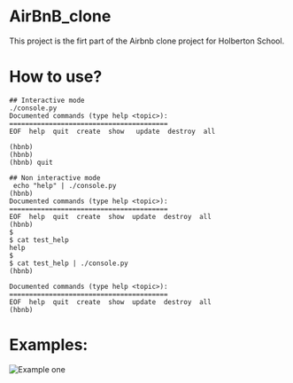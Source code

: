 # AirBnB_clone
This project is the firt part of the Airbnb clone project for Holberton School.

# How to use?

```
## Interactive mode
./console.py
Documented commands (type help <topic>):
========================================
EOF  help  quit  create  show   update  destroy  all

(hbnb)
(hbnb)
(hbnb) quit

## Non interactive mode
 echo "help" | ./console.py
(hbnb)
Documented commands (type help <topic>):
========================================
EOF  help  quit  create  show  update  destroy  all
(hbnb)
$
$ cat test_help
help
$
$ cat test_help | ./console.py
(hbnb)

Documented commands (type help <topic>):
========================================
EOF  help  quit  create  show  update  destroy  all
(hbnb)
```
# Examples:

<img src="https://imgur.com/a/vrhk4k4"
     alt="Example one"
     style="float: left; margin-right: 10px;" />
